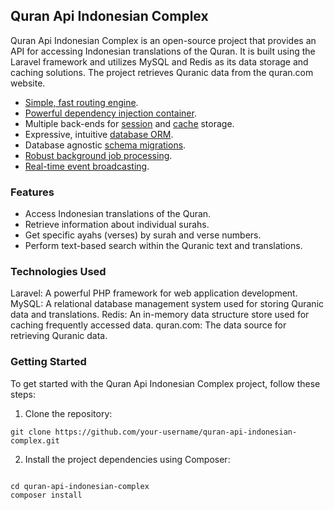 ## Quran Api Indonesian Complex

Quran Api Indonesian Complex is an open-source project that provides an API for accessing Indonesian translations of the Quran. It is built using the Laravel framework and utilizes MySQL and Redis as its data storage and caching solutions. The project retrieves Quranic data from the quran.com website.

-   [Simple, fast routing engine](https://laravel.com/docs/routing).
-   [Powerful dependency injection container](https://laravel.com/docs/container).
-   Multiple back-ends for [session](https://laravel.com/docs/session) and [cache](https://laravel.com/docs/cache) storage.
-   Expressive, intuitive [database ORM](https://laravel.com/docs/eloquent).
-   Database agnostic [schema migrations](https://laravel.com/docs/migrations).
-   [Robust background job processing](https://laravel.com/docs/queues).
-   [Real-time event broadcasting](https://laravel.com/docs/broadcasting).

### Features

-   Access Indonesian translations of the Quran.
-   Retrieve information about individual surahs.
-   Get specific ayahs (verses) by surah and verse numbers.
-   Perform text-based search within the Quranic text and translations.

### Technologies Used

Laravel: A powerful PHP framework for web application development.
MySQL: A relational database management system used for storing Quranic data and translations.
Redis: An in-memory data structure store used for caching frequently accessed data.
quran.com: The data source for retrieving Quranic data.

### Getting Started

To get started with the Quran Api Indonesian Complex project, follow these steps:

1. Clone the repository:

```
git clone https://github.com/your-username/quran-api-indonesian-complex.git
```

2. Install the project dependencies using Composer:

```

cd quran-api-indonesian-complex
composer install

```
